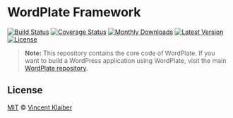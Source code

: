 # WordPlate Framework

[![Build Status](https://badgen.net/travis/wordplate/framework/master)](https://travis-ci.org/wordplate/framework)
[![Coverage Status](https://badgen.net/codecov/c/github/wordplate/framework)](https://codecov.io/github/wordplate/framework)
[![Monthly Downloads](https://badgen.net/packagist/dm/wordplate/framework)](https://packagist.org/packages/wordplate/framework)
[![Latest Version](https://badgen.net/github/release/wordplate/framework)](https://github.com/wordplate/framework/releases)
[![License](https://badgen.net/packagist/license/wordplate/framework)](https://packagist.org/packages/wordplate/framework)

> **Note:** This repository contains the core code of WordPlate. If you want to build a WordPress application using WordPlate, visit the main [WordPlate repository](https://github.com/wordplate/wordplate).

## License

[MIT](LICENSE) © [Vincent Klaiber](https://doubledip.se)
